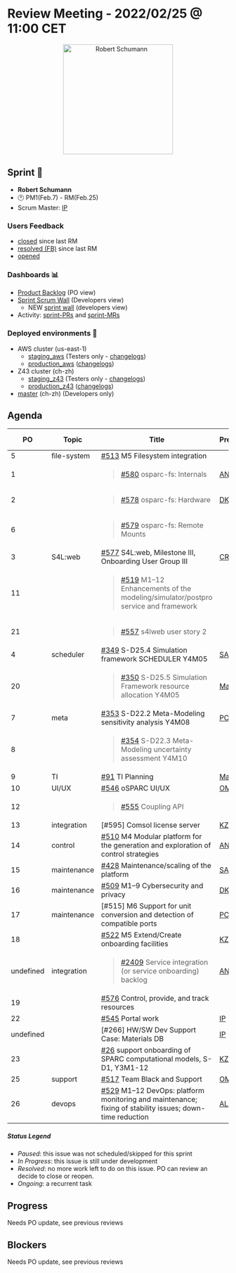 # Review Meeting - 2022/02/25 @ 11:00 CET

<p align="center">
<img width="250" alt="Robert Schumann" src="https://upload.wikimedia.org/wikipedia/commons/3/3e/Portrait_of_Robert_Schumann.jpg">
</p>

## Sprint 🏃

- **Robert Schumann**
- 🕐 PM1(Feb.7) - RM(Feb.25)
- Scrum Master: [IP]

### Users Feedback

- [closed](https://github.com/ITISFoundation/osparc-issues/issues?q=is%3Aissue+sort%3Areactions+state%3Aclosed+updated%3A%3E%3D2022-01-28) since last RM
- [resolved (FB)](https://z43.manuscript.com/f/filters/?ixProject=45&ixStatus=0&maxrecords=50&resolvedInLast=3&sColumns=Category-Favorite-Case-TitleComment-Area-Priority-Status-DateResolved-DateOpened-OpenedBy&sSorts=LastUpdated.descending-Priority&sView=grid-flat) since last RM
- [opened](https://github.com/ITISFoundation/osparc-issues/issues?q=is%3Aissue+is%3Aopen+sort%3Areactions)

### Dashboards 📊

- [Product Backlog](https://github.com/orgs/ITISFoundation/projects/3) (PO view)
- [Sprint Scrum Wall](https://app.zenhub.com/workspaces/osparc---scrum-wall-5c9260f3d76ef51f6b0fe78d/board?repos=118596920,174557929,151701223,135289610,118910047,181836792,167586968) (Developers view)
  - NEW [sprint wall](https://github.com/orgs/ITISFoundation/projects/9) (developers view)
- Activity: [sprint-PRs] and [sprint-MRs]

### Deployed environments 🚀

- AWS cluster (us-east-1)
  - [staging_aws](https://staging.osparc.io) (Testers only - [changelogs])
  - [production_aws](https://osparc.io) ([changelogs])
- Z43 cluster (ch-zh)
  - [staging_z43](http://osparc-staging.speag.com) (Testers only - [changelogs])
  - [production_z43](http://osparc.speag.com) ([changelogs])
- [master](https://osparc-master.speag.com) (ch-zh) (Developers only)

## Agenda

| PO        | Topic       | Title                                                                                                      | Presenter  | Status    | Duration | Start-Time |
|-----------|-------------|------------------------------------------------------------------------------------------------------------|------------|-----------|----------|------------|
| 5         | file-system | [#513] M5 Filesystem integration                                                                           |            |           |          | 11:00      |
| 1         |             | <blockquote>[#580] osparc-fs: Internals</blockquote>                                                       | [ANE]      | Ongoing   | 3'       |            |
| 2         |             | <blockquote> [#578] osparc-fs: Hardware</blockquote>                                                       | [DK]       | Ongoing   | 3'       |            |
| 6         |             | <blockquote> [#579] osparc-fs: Remote Mounts</blockquote>                                                  |            |           |          |            |
| 3         | S4L:web     | [#577] S4L:web, Milestone III, Onboarding User Group III                                                   | [CR], [IP] | Ongoing   | 15'      | 11:09      |
| 11        |             | <blockquote>[#519] M1–12 Enhancements of the modeling/simulator/postpro service and framework</blockquote> |            | Ongoing   |          |            |
| 21        |             | <blockquote>[#557] s4lweb user story 2</blockquote>                                                        |            | Ongoing   |          |            |
| 4         | scheduler   | [#349] S-D25.4 Simulation framework SCHEDULER Y4M05                                                        | [SAN]      | Ongoing   | 10'      | 11:24      |
| 20        |             | <blockquote>[#350] S-D25.5 Simulation Framework resource allocation Y4M05 </blockquote>                    | [MaG]      | Ongoing   |          |            |
| 7         | meta        | [#353] S-D22.2 Meta-Modeling sensitivity analysis Y4M08                                                    | [PC]       | Ongoing   | 5'       | 11:34      |
| 8         |             | <blockquote>[#354] S-D22.3 Meta-Modeling uncertainty assessment Y4M10</blockquote>                         |            | Ongoing   |          |            |
| 9         | TI          | [#91] TI Planning                                                                                          | [MaG]      | Ongoing   |          |            |
| 10        | UI/UX       | [#546] oSPARC UI/UX                                                                                        | [OM]       | Ongoing   | 5'       | 11:39      |
| 12        |             | <blockquote> [#555] Coupling API</blockquote>                                                              |            | Ongoing   |          |            |
| 13        | integration | [#595] Comsol license server                                                                               | [KZ]       | Ongoing   | 1'       | 11:55      |
| 14        | control     | [#510] M4 Modular platform for the generation and exploration of control strategies                        | [ANE]      | Ongoing   | 1'       | 11:44      |
| 15        | maintenance | [#428] Maintenance/scaling of the platform                                                                 | [SAN],[PC] | Ongoing   | 5'       | 12:05      |
| 16        | maintenance | [#509] M1–9 Cybersecurity and privacy                                                                      | [DK]       | undefined |          |            |
| 17        | maintenance | [#515] M6 Support for unit conversion and detection of compatible ports                                    | [PC]       | undefined |          |            |
| 18        |             | [#522] M5 Extend/Create onboarding facilities                                                              | [KZ]       | undefined |          |            |
| undefined | integration | <blockquote>[#2409] Service integration (or service onboarding) backlog</blockquote>                       | [ANE]      | Ongoing   | 8'       | 11:45      |
| 19        |             | [#576] Control, provide, and track resources                                                               |            | undefined |          |            |
| 22        |             | [#545] Portal work                                                                                         | [IP]       | Ongoing   | 1'       |            |
| undefined |             | [#266] HW/SW Dev Support Case: Materials DB                                                                | [IP]       | Resolved  | 1'       |            |
| 23        |             | [#26] support onboarding of SPARC computational models, S-D1, Y3M1-12                                      | [KZ]       | Ongoing   | 2'       |            |
| 25        | support     | [#517] Team Black and Support                                                                              | [OM], [PC] | Ongoing   | 5'       | 11:56      |
| 26        | devops      | [#529] M1–12 DevOps: platform monitoring and maintenance; fixing of stability issues; down-time reduction  | [ALL]      | Ongoing   | 4'       | 12:01      |

##### Status Legend

- _Paused_: this issue was not scheduled/skipped for this sprint
- _In Progress_: this issue is still under development
- _Resolved_: no more work left to do on this issue. PO can review an decide to close or reopen.
- _Ongoing_: a recurrent task

[online]: http://status.osparc.io/
[operational]: https://git.speag.com/oSparc/e2e-testing/-/pipelines
[performant]: https://git.speag.com/oSparc/e2e-portal-testing/-/pipelines

## Progress

Needs PO update, see previous reviews

## Blockers

Needs PO update, see previous reviews

<!--References PLEASE KEEP ALPHABETICAL ORDER!!! -->

[all]: https://github.com/Surfict
[ane]: https://github.com/GitHK
[bl]: https://github.com/dyollb
[dk]: https://github.com/mrnicegyu11
[cr]: https://github.com/colinRawlings
[ip]: https://github.com/ignapas
[kz]: https://github.com/KZzizzle
[mag]: https://github.com/mguidon
[om]: https://github.com/odeimaiz
[pc]: https://github.com/pcrespov
[san]: https://github.com/sanderegg
[syr]: https://zmt.swiss/about/about-zmt/all-staff/reboux-sylvain/
[tn]: https://itis.swiss/who-we-are/staff-members/all-staff/newton-taylor/
[j-d4]: https://github.com/ITISFoundation/osparc-issues/issues/62
[j-d7.a]: https://github.com/ITISFoundation/osparc-issues/issues/21
[j-d35]: https://github.com/ITISFoundation/osparc-issues/issues/31
[j-d33]: https://github.com/ITISFoundation/osparc-issues/issues/33
[j-d20]: https://github.com/ITISFoundation/osparc-issues/issues/48
[j-d21]: https://github.com/ITISFoundation/osparc-simcore/issues/1065
[j-d28.a]: https://github.com/ITISFoundation/osparc-simcore/issues/1066
[j-d29]: https://github.com/ITISFoundation/osparc-issues/issues/37
[s-d2]: https://github.com/ITISFoundation/osparc-simcore/issues/1069
[s-d18]: https://github.com/ITISFoundation/osparc-issues/issues/9
[s-d7]: https://github.com/ITISFoundation/osparc-issues/issues/21
[s-d10]: https://github.com/ITISFoundation/osparc-issues/issues/18
[s-d22]: https://github.com/ITISFoundation/osparc-issues/issues/5
[s-d12]: https://github.com/ITISFoundation/osparc-issues/issues/16
[s-d15]: https://github.com/ITISFoundation/osparc-issues/issues/12
[s-d12]: https://github.com/ITISFoundation/osparc-issues/issues/16
[s-d6]: https://github.com/ITISFoundation/osparc-issues/issues/22
[s-d5]: https://github.com/ITISFoundation/osparc-issues/issues/23
[s-d21]: https://github.com/ITISFoundation/osparc-issues/issues/6
[s-d4]: https://github.com/ITISFoundation/osparc-issues/issues/24
[s-d1]: https://github.com/ITISFoundation/osparc-issues/issues/26
[s-d26]: https://github.com/ITISFoundation/osparc-issues/issues/332
[s-d27.2]: https://github.com/ITISFoundation/osparc-issues/issues/357
[n-d1]: https://github.com/ITISFoundation/osparc-issues/issues/68
[n-d2]: https://github.com/ITISFoundation/osparc-issues/issues/91
[tb-backlog]: https://github.com/ITISFoundation/osparc-issues/projects/4
[z43-backlog]: https://z43.fogbugz.com/f/filters/1112/osparc-cases
[sprint-prs]: https://github.com/pulls?page=1&q=is%3Apr+archived%3Afalse+user%3AITISFoundation+closed%3A%3E2021-11-15
[sprint-mrs]: https://git.speag.com/groups/oSparc/-/merge_requests?scope=all&utf8=%E2%9C%93&state=all
[changelogs]: https://github.com/ITISFoundation/osparc-simcore/releases

[#26]: https://github.com/ITISFoundation/osparc-issues/issues/26
[#91]: https://github.com/ITISFoundation/osparc-issues/issues/91
[#349]: https://github.com/ITISFoundation/osparc-issues/issues/349
[#350]: https://github.com/ITISFoundation/osparc-issues/issues/350
[#353]: https://github.com/ITISFoundation/osparc-issues/issues/353
[#354]: https://github.com/ITISFoundation/osparc-issues/issues/354
[#428]: https://github.com/ITISFoundation/osparc-issues/issues/428
[#509]: https://github.com/ITISFoundation/osparc-issues/issues/509
[#510]: https://github.com/ITISFoundation/osparc-issues/issues/510
[#513]: https://github.com/ITISFoundation/osparc-issues/issues/513
[#517]: https://github.com/ITISFoundation/osparc-issues/issues/517
[#519]: https://github.com/ITISFoundation/osparc-issues/issues/519
[#522]: https://github.com/ITISFoundation/osparc-issues/issues/522
[#529]: https://github.com/ITISFoundation/osparc-issues/issues/529
[#545]: https://github.com/ITISFoundation/osparc-issues/issues/545
[#546]: https://github.com/ITISFoundation/osparc-issues/issues/546
[#555]: https://github.com/ITISFoundation/osparc-issues/issues/555
[#557]: https://github.com/ITISFoundation/osparc-issues/issues/557
[#576]: https://github.com/ITISFoundation/osparc-issues/issues/576
[#577]: https://github.com/ITISFoundation/osparc-issues/issues/577
[#578]: https://github.com/ITISFoundation/osparc-issues/issues/578
[#579]: https://github.com/ITISFoundation/osparc-issues/issues/579
[#580]: https://github.com/ITISFoundation/osparc-issues/issues/580

[#2409]: https://github.com/ITISFoundation/osparc-simcore/issues/2409